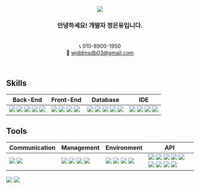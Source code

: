 <div align=center>
  <img src="https://capsule-render.vercel.app/api?type=waving&height=300&color=ffaacc&text=Eunyu's%20GitHub&animation=fadeIn"/>
</div>

<div align=center>

### <center>안녕하세요! 개발자 정은유입니다.</center><br>

<span> 📞 010-8900-1950 </span><br>
<span> 📮 wjddmsdb03@gmail.com </span>

<br>

</div>

## Skills

| Back-End | Front-End | Database | IDE |
| --- | --- | --- | --- |
| <span><img src="https://img.shields.io/badge/JAVA-blueviolet?style=round-square&logo=java&logoColor=white"/></span> <span><img src="https://img.shields.io/badge/JSP-red?style=round-square"/></span> <span><img src="https://img.shields.io/badge/SpringBoot-6DB33F?style=round-square&logo=springboot&logoColor=black"/></span> <span><img src="https://img.shields.io/badge/SpringSecurity-6DB33F?style=round-square&logo=springsecurity&logoColor=white"/></span> <span><img src="https://img.shields.io/badge/Thymeleaf-005F0F?style=round-square&logo=thymeleaf&logoColor=white"/></span> | <span><img src="https://img.shields.io/badge/JavaScript-F7DF1E?style=round-square&logo=javascript&logoColor=black"/></span> <span><img src="https://img.shields.io/badge/HTML-E34F26?style=round-square&logo=html5&logoColor=black"/></span> <span><img src="https://img.shields.io/badge/CSS-1572B6?style=round-square&logo=css3&logoColor=black"/></span> <span><img src="https://img.shields.io/badge/jQuery-0769AD?style=round-square&logo=jquery&logoColor=white"/></span> | <span><img src="https://img.shields.io/badge/MySQL-00f?style=round-square&logo=mysql&logoColor=white"/></span> <span><img src="https://img.shields.io/badge/Oracle-F80000?style=round-square&logo=oracle&logoColor=white"/></span> <span><img src="https://img.shields.io/badge/PostgreSQL-336791?style=round-square&logo=postgresql&logoColor=white"/></span> <span><img src="https://img.shields.io/badge/Redis-DC382D?style=round-square&logo=redis&logoColor=white"/></span> <span><img src="https://img.shields.io/badge/MyBatis-orange?style=round-square"/></span> | <span><img src="https://img.shields.io/badge/Eclipse-2C2255?style=round-square&logo=eclipse&logoColor=white"/></span> <span><img src="https://img.shields.io/badge/Visual%20Studio%20Code-007ACC?style=round-square&logo=visual-studio-code&logoColor=white"/></span> <span><img src="https://img.shields.io/badge/IntelliJ-000000?style=round-square&logo=intellij-idea&logoColor=white"/></span> <span><img src="https://img.shields.io/badge/DBeaver-brightgreen?style=round-square&logo=dbeaver&logoColor=white"/></span>


## Tools

| Communication | Management | Environment | API |
| --- | --- | --- | --- |
| <span><img src="https://img.shields.io/badge/Slack-4A154B.svg?style=round-square&logo=Slack&logoColor=white"/></span> <span><img src="https://img.shields.io/badge/Discord-5865F2?style=round-square&logo=Discord&logoColor=white"/></span> | <span><img src="https://img.shields.io/badge/Git-F05032?style=round-square&logo=Git&logoColor=black"/></span> <span><img src="https://img.shields.io/badge/GitHub-181717?style=round-square&logo=GitHub&logoColor=black"/></span> <span><img src="https://img.shields.io/badge/Gradle-02303A?style=round-square&logo=Gradle&logoColor=black"/></span> <span><img src="https://img.shields.io/badge/-YML-brightgreen"/></span> | <span><img src="https://img.shields.io/badge/Tomcat-F8DC75?style=flat&logo=ApacheTomcat&logoColor=white"/></span> <span><img src="https://img.shields.io/badge/AWS EC2-232F3E?style=flat&logo=AmazonAWS&logoColor=white"/></span> <span><img src="https://img.shields.io/badge/AWS S3-569A31?style=flat&logo=AmazonS3&logoColor=white"/></span> <span><img src="https://img.shields.io/badge/AWS IAM-FF9900?style=flat&logo=AmazonAWS&logoColor=white"/></span> | <span><img src="https://img.shields.io/badge/JDBC-007396?style=round-square&logo=Java&logoColor=white"/></span> <span><img src="https://img.shields.io/badge/Kakao Login-yellow"/></span> <span><img src="https://img.shields.io/badge/Naver Login-brightgreen"/></span> <span><img src="https://img.shields.io/badge/Google Login-blue"/></span> <span><img src="https://img.shields.io/badge/OAuth2.0-6F42C1"/></span> <span><img src="https://img.shields.io/badge/Swagger-85EA2D?style=round-square&logo=Swagger&logoColor=black"/></span> <span><img src="https://img.shields.io/badge/JavaMail-007396"/></span> <span><img src="https://img.shields.io/badge/CoolSMS-00B2FF"/></span> <span><img src="https://img.shields.io/badge/REST API-green"/></span>

<div align=left>
<img src="https://github-readme-stats.vercel.app/api/top-langs/?username=Eunyu-03&layout=compact">
<img src="https://github-readme-stats.vercel.app/api?username=Eunyu-03&show_icons=true">
</div>
